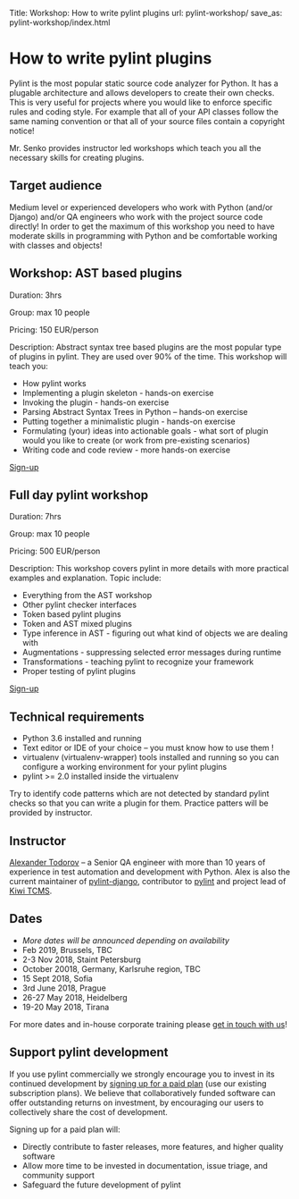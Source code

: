 Title: Workshop: How to write pylint plugins
url: pylint-workshop/
save_as: pylint-workshop/index.html

How to write pylint plugins
===========================

Pylint is the most popular static source code analyzer for Python.
It has a plugable architecture and allows developers to create their
own checks. This is very useful for projects where you would like to
enforce specific rules and coding style. For example that all of your
API classes follow the same naming convention or that all of your source
files contain a copyright notice!

Mr. Senko provides instructor led workshops which teach you all the
necessary skills for creating plugins.


Target audience
---------------

Medium level or experienced developers who work with Python (and/or Django)
and/or QA engineers who work
with the project source code directly! In order to get the maximum of this
workshop you need to have moderate skills in programming with Python and be
comfortable working with classes and objects!


Workshop: AST based plugins
---------------------------

Duration: 3hrs

Group: max 10 people

Pricing: 150 EUR/person

Description: Abstract syntax tree based plugins are the most popular type
of plugins in pylint. They are used over 90% of the time. This workshop
will teach you:

* How pylint works
* Implementing a plugin skeleton - hands-on exercise
* Invoking the plugin - hands-on exercise
* Parsing Abstract Syntax Trees in Python – hands-on exercise
* Putting together a minimalistic plugin - hands-on exercise
* Formulating (your) ideas into actionable goals - what sort of plugin
would you like to create (or work from pre-existing scenarios)
* Writing code and code review - more hands-on exercise

<a href="https://docs.google.com/forms/d/e/1FAIpQLSeiwJVSBUUZC4i_bktLcR4xyzsaBh_tavoW0POFh55hndi1Ug/viewform" class="button special small">Sign-up</a>


Full day pylint workshop
------------------------

Duration: 7hrs

Group: max 10 people

Pricing: 500 EUR/person

Description: This workshop covers pylint in more details with more
practical examples and explanation. Topic include:

* Everything from the AST workshop
* Other pylint checker interfaces
* Token based pylint plugins
* Token and AST mixed plugins
* Type inference in AST - figuring out what kind of objects we are
  dealing with
* Augmentations - suppressing selected error messages during runtime
* Transformations - teaching pylint to recognize your framework
* Proper testing of pylint plugins

<a href="https://docs.google.com/forms/d/e/1FAIpQLSdOTxt2Jy04nCP1lWVGI2Jv1JnUABFe4Jqzu5ZNaQEn434p4g/viewform" class="button special small">Sign-up</a>


Technical requirements
----------------------

* Python 3.6 installed and running
* Text editor or IDE of your choice – you must know how to use them !
* virtualenv (virtualenv-wrapper) tools installed and running so you can
  configure a working environment for your pylint plugins
* pylint >= 2.0 installed inside the virtualenv

Try to identify code patterns which are not detected by standard pylint checks
so that you can write a plugin for them. Practice patters will be provided by
instructor.



Instructor
----------

[Alexander Todorov](https://github.com/atodorov) –
a Senior QA engineer with more than 10 years of experience in
test automation and development with Python. Alex is also the current maintainer of
[pylint-django](https://github.com/PyCQA/pylint-django/graphs/contributors),
contributor to [pylint](https://github.com/PyCQA/pylint/pulls/atodorov) and project lead
of [Kiwi TCMS](http://kiwitcms.org).


Dates
-----

* *More dates will be announced depending on availability*
* Feb 2019, Brussels, TBC
* 2-3 Nov 2018, Staint Petersburg
* October 20018, Germany, Karlsruhe region, TBC
* 15 Sept 2018, Sofia
* 3rd June 2018, Prague
* 26-27 May 2018, Heidelberg
* 19-20 May 2018, Tirana


For more dates and in-house corporate training please
[get in touch with us](/#get-in-touch)!


Support pylint development
--------------------------

If you use pylint commercially we strongly encourage you to invest in its continued
development by [signing up for a paid plan]({filename}subscribe.html)
(use our existing subscription plans).
We believe that collaboratively funded software can offer outstanding returns on investment,
by encouraging our users to collectively share the cost of development.

Signing up for a paid plan will:

* Directly contribute to faster releases, more features, and higher quality software
* Allow more time to be invested in documentation, issue triage, and community support
* Safeguard the future development of pylint
